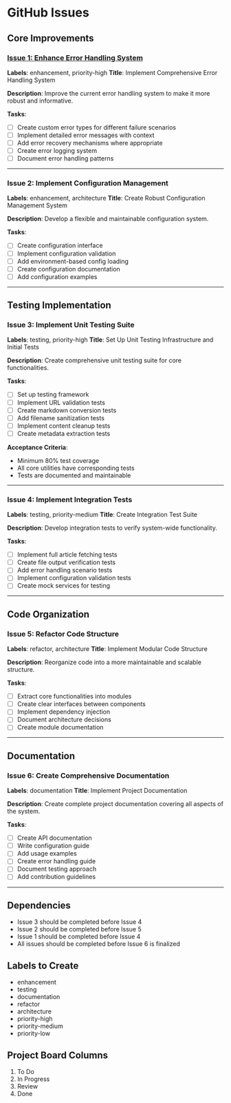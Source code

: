 # GitHub Issues

## Core Improvements

### [Issue 1: Enhance Error Handling System](https://github.com/mpazaryna/codex/issues/1)

**Labels**: enhancement, priority-high
**Title**: Implement Comprehensive Error Handling System

**Description**:
Improve the current error handling system to make it more robust and informative.

**Tasks**:

- [ ] Create custom error types for different failure scenarios
- [ ] Implement detailed error messages with context
- [ ] Add error recovery mechanisms where appropriate
- [ ] Create error logging system
- [ ] Document error handling patterns

---

### Issue 2: Implement Configuration Management

**Labels**: enhancement, architecture
**Title**: Create Robust Configuration Management System

**Description**:
Develop a flexible and maintainable configuration system.

**Tasks**:

- [ ] Create configuration interface
- [ ] Implement configuration validation
- [ ] Add environment-based config loading
- [ ] Create configuration documentation
- [ ] Add configuration examples

---

## Testing Implementation

### Issue 3: Implement Unit Testing Suite

**Labels**: testing, priority-high
**Title**: Set Up Unit Testing Infrastructure and Initial Tests

**Description**:
Create comprehensive unit testing suite for core functionalities.

**Tasks**:

- [ ] Set up testing framework
- [ ] Implement URL validation tests
- [ ] Create markdown conversion tests
- [ ] Add filename sanitization tests
- [ ] Implement content cleanup tests
- [ ] Create metadata extraction tests

**Acceptance Criteria**:

- Minimum 80% test coverage
- All core utilities have corresponding tests
- Tests are documented and maintainable

---

### Issue 4: Implement Integration Tests

**Labels**: testing, priority-medium
**Title**: Create Integration Test Suite

**Description**:
Develop integration tests to verify system-wide functionality.

**Tasks**:

- [ ] Implement full article fetching tests
- [ ] Create file output verification tests
- [ ] Add error handling scenario tests
- [ ] Implement configuration validation tests
- [ ] Create mock services for testing

---

## Code Organization

### Issue 5: Refactor Code Structure

**Labels**: refactor, architecture
**Title**: Implement Modular Code Structure

**Description**:
Reorganize code into a more maintainable and scalable structure.

**Tasks**:

- [ ] Extract core functionalities into modules
- [ ] Create clear interfaces between components
- [ ] Implement dependency injection
- [ ] Document architecture decisions
- [ ] Create module documentation

---

## Documentation

### Issue 6: Create Comprehensive Documentation

**Labels**: documentation
**Title**: Implement Project Documentation

**Description**:
Create complete project documentation covering all aspects of the system.

**Tasks**:

- [ ] Create API documentation
- [ ] Write configuration guide
- [ ] Add usage examples
- [ ] Create error handling guide
- [ ] Document testing approach
- [ ] Add contribution guidelines

---

## Dependencies

- Issue 3 should be completed before Issue 4
- Issue 2 should be completed before Issue 5
- Issue 1 should be completed before Issue 4
- All issues should be completed before Issue 6 is finalized

## Labels to Create

- enhancement
- testing
- documentation
- refactor
- architecture
- priority-high
- priority-medium
- priority-low

## Project Board Columns

1. To Do
2. In Progress
3. Review
4. Done